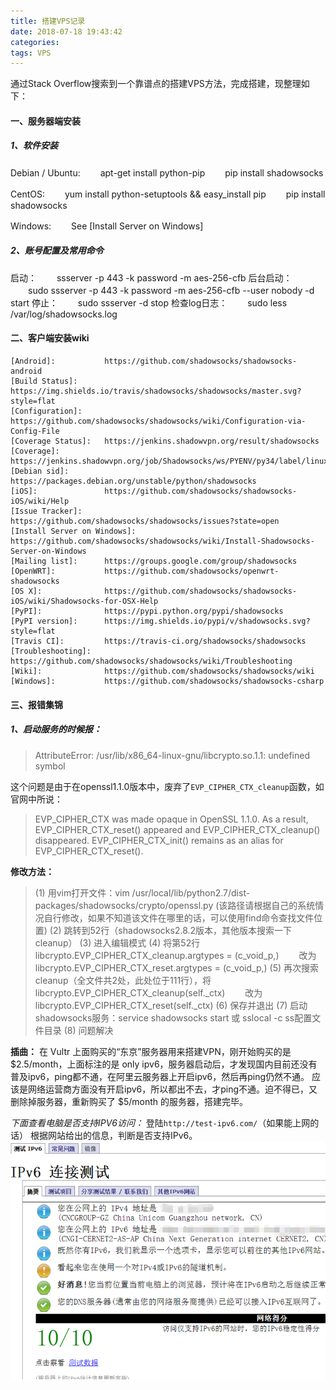 ```yaml
---
title: 搭建VPS记录
date: 2018-07-18 19:43:42
categories:
tags: VPS
---
```

通过Stack Overflow搜索到一个靠谱点的搭建VPS方法，完成搭建，现整理如下：
#### 一、服务器端安装 ####
##### 1、软件安装 #####
Debian / Ubuntu:
　　apt-get install python-pip
　　pip install shadowsocks

CentOS:
　　yum install python-setuptools && easy_install pip
　　pip install shadowsocks

Windows:
　　See [Install Server on Windows]
<!--more-->

##### 2、账号配置及常用命令 #####
启动：
　　ssserver -p 443 -k password -m aes-256-cfb
后台启动：
　　sudo ssserver -p 443 -k password -m aes-256-cfb --user nobody -d start
停止：
　　sudo ssserver -d stop
检查log日志：
　　sudo less /var/log/shadowsocks.log


#### 二、客户端安装wiki ####
```
[Android]:           https://github.com/shadowsocks/shadowsocks-android
[Build Status]:      https://img.shields.io/travis/shadowsocks/shadowsocks/master.svg?style=flat
[Configuration]:     https://github.com/shadowsocks/shadowsocks/wiki/Configuration-via-Config-File
[Coverage Status]:   https://jenkins.shadowvpn.org/result/shadowsocks
[Coverage]:          https://jenkins.shadowvpn.org/job/Shadowsocks/ws/PYENV/py34/label/linux/htmlcov/index.html
[Debian sid]:        https://packages.debian.org/unstable/python/shadowsocks
[iOS]:               https://github.com/shadowsocks/shadowsocks-iOS/wiki/Help
[Issue Tracker]:     https://github.com/shadowsocks/shadowsocks/issues?state=open
[Install Server on Windows]: https://github.com/shadowsocks/shadowsocks/wiki/Install-Shadowsocks-Server-on-Windows
[Mailing list]:      https://groups.google.com/group/shadowsocks
[OpenWRT]:           https://github.com/shadowsocks/openwrt-shadowsocks
[OS X]:              https://github.com/shadowsocks/shadowsocks-iOS/wiki/Shadowsocks-for-OSX-Help
[PyPI]:              https://pypi.python.org/pypi/shadowsocks
[PyPI version]:      https://img.shields.io/pypi/v/shadowsocks.svg?style=flat
[Travis CI]:         https://travis-ci.org/shadowsocks/shadowsocks
[Troubleshooting]:   https://github.com/shadowsocks/shadowsocks/wiki/Troubleshooting
[Wiki]:              https://github.com/shadowsocks/shadowsocks/wiki
[Windows]:           https://github.com/shadowsocks/shadowsocks-csharp
```

#### 三、报错集锦 ####
##### 1、启动服务的时候报： #####
>AttributeError: /usr/lib/x86_64-linux-gnu/libcrypto.so.1.1: undefined symbol

这个问题是由于在openssl1.1.0版本中，废弃了`EVP_CIPHER_CTX_cleanup`函数，如官网中所说：
>EVP_CIPHER_CTX was made opaque in OpenSSL 1.1.0. As a result, EVP_CIPHER_CTX_reset() appeared and EVP_CIPHER_CTX_cleanup() disappeared.
>EVP_CIPHER_CTX_init() remains as an alias for EVP_CIPHER_CTX_reset().

**修改方法：**
>(1) 用vim打开文件：vim /usr/local/lib/python2.7/dist-packages/shadowsocks/crypto/openssl.py (该路径请根据自己的系统情况自行修改，如果不知道该文件在哪里的话，可以使用find命令查找文件位置)
(2) 跳转到52行（shadowsocks2.8.2版本，其他版本搜索一下cleanup）
(3) 进入编辑模式
(4) 将第52行libcrypto.EVP_CIPHER_CTX_cleanup.argtypes = (c_void_p,) 
　　改为libcrypto.EVP_CIPHER_CTX_reset.argtypes = (c_void_p,)
(5) 再次搜索cleanup（全文件共2处，此处位于111行），将libcrypto.EVP_CIPHER_CTX_cleanup(self._ctx) 
　　改为libcrypto.EVP_CIPHER_CTX_reset(self._ctx)
(6) 保存并退出
(7) 启动shadowsocks服务：service shadowsocks start 或 sslocal -c ss配置文件目录
(8) 问题解决


**插曲：**
在 Vultr 上面购买的“东京”服务器用来搭建VPN，刚开始购买的是 $2.5/month，上面标注的是 only ipv6，服务器启动后，才发现国内目前还没有普及ipv6，ping都不通，在阿里云服务器上开启ipv6，然后再ping仍然不通。 应该是网络运营商方面没有开启ipv6，所以都出不去，才ping不通。迫不得已，又删除掉服务器，重新购买了 $5/month 的服务器，搭建完毕。

*下面查看电脑是否支持IPV6访问：*
登陆`http://test-ipv6.com/`（如果能上网的话）
根据网站给出的信息，判断是否支持IPv6。
![](/uploads/2018/07/vpn_01.png)
